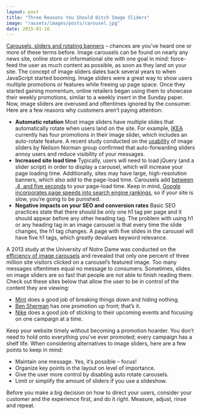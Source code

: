 ```yaml
---
layout: post
title: "Three Reasons You Should Ditch Image Sliders"
image: "/assets/images/posts/carousel.jpg"
date: 2015-01-16
---
```

[Carousels, sliders and rotating banners](http://ux.stackexchange.com/questions/13951/what-is-the-difference-between-a-slider-a-gallery-and-a-carousel) – chances are you’ve heard one or more of these terms before. Image carousels can be found on nearly any news site, online store or informational site with one goal in mind: force-feed the user as much content as possible, as soon as they land on your site. The concept of image sliders dates back several years to when JavaScript started booming. Image sliders were a great way to show users multiple promotions or features while freeing up page space. Once they started gaining momentum, online retailers began using them to showcase their weekly promotions, similar to a weekly insert in the Sunday paper. Now, image sliders are overused and oftentimes ignored by the consumer. Here are a few reasons why customers aren’t paying attention:

*   **Automatic rotation** Most image sliders have multiple slides that automatically rotate when users land on the site. For example, [IKEA](http://www.ikea.com/us/en/) currently has four promotions in their image slider, which includes an auto-rotate feature. A recent study conducted on the [usability](http://www.nngroup.com/articles/auto-forwarding/) of image sliders by Neilson Norman group confirmed that auto-forwarding sliders annoy users and reduce visibility of your messages.
*   **Increased site load time** Typically, users will need to load jQuery (and a slider script) in order to display a carousel, which will increase your page loading time. Additionally, sites may have large, high-resolution banners, which also add to the page-load time. Carousels add [between .4  and five seconds](http://chrislema.com/comparing-premium-sliders-for-wordpress-by-performance/) to your page-load time. Keep in mind, [Google incorporates page speeds into search engine rankings](http://www.lauradhamilton.com/5-quick-and-easy-seo-tips), so if your site is slow, you’re going to be punished.
*   **Negative impacts on your SEO and conversion rates** Basic SEO practices state that there should be only one h1 tag per page and it should appear before any other heading tag. The problem with using h1 or any heading tag in an image carousel is that every time the slide changes, the h1 tag changes. A page with five slides in the carousel will have five h1 tags, which greatly devalues keyword relevance.

​A 2013 study at the University of Notre Dame was conducted on the [efficiency of image carousels](http://weedygarden.net/2013/01/carousel-stats/) and revealed that only one percent of three million site visitors clicked on a carousel’s featured image. Too many messages oftentimes equal no message to consumers. Sometimes, slides on image sliders are so fast that people are not able to finish reading them. Check out these sites below that allow the user to be in control of the content they are viewing:

*   [Mint](https://www.mint.com/) does a good job of breaking things down and hiding nothing.
*   [Ben Sherman](http://www.bensherman.com/) has one promotion up front; that’s it.
*   [Nike](http://www.nike.com/us/en_us/?ref=https%3A%2F%2Fwww.google.com%2F) does a good job of sticking to their upcoming events and focusing on one campaign at a time.

Keep your website timely without becoming a promotion hoarder. You don’t need to hold onto everything you’ve ever promoted; every campaign has a shelf life. When considering alternatives to image sliders, here are a few points to keep in mind:

*   Maintain one message. Yes, it’s possible – focus!
*   Organize key points in the layout on level of importance.
*   Give the user more control by disabling auto rotate carousels.
*   Limit or simplify the amount of sliders if you use a slideshow.

Before you make a big decision on how to direct your users, consider your customer and the experience first, and do it right. Measure, adjust, rinse and repeat.